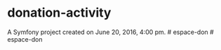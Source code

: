 donation-activity
=================

A Symfony project created on June 20, 2016, 4:00 pm.
#   e s p a c e - d o n  
 #   e s p a c e - d o n  
 